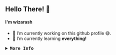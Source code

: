 ## Hello There! 👋
#### I'm wizarash
- 🔭 I’m currently working on this github profile 😅.
- 🌱 I’m currently learning **everything!**
<details>
<summary><samp><b>More Info</b></samp></summary>
<br >
<a href="#_"><img alt="Stats" src="https://github-readme-stats.vercel.app/api?username=wizarash&layout=compact&theme=nightowl"/></a>
<a href="#_"><img alt="Top Language" src="https://github-readme-stats.vercel.app/api/top-langs/?username=wizarash&layout=compact&theme=nightowl"/></a>

</details>
